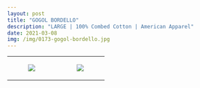 ```yaml
---
layout: post
title: "GOGOL BORDELLO"
description: "LARGE | 100% Combed Cotton | American Apparel"
date: 2021-03-08
img: /img/0173-gogol-bordello.jpg
---
```




<table style="width:100%;"><tr><td style="vertical-align:top;">
      <figure class="tmblr-full" data-orig-height="2048" data-orig-width="1365" data-orig-src="https://concertshirts.netlify.app/shirts/0173/0173-01.jpg"><img src="https://64.media.tumblr.com/53dff207daa00a612e6bc6e631862c3f/f4873b84c80e2d45-37/s540x810/b22e9aec3b8f7a11340ea5c0ebdd4223fac0095d.jpg" data-orig-height="2048" data-orig-width="1365" data-orig-src="https://concertshirts.netlify.app/shirts/0173/0173-01.jpg"/></figure></td>
    <td style="vertical-align:top;">
      <figure class="tmblr-full" data-orig-height="2048" data-orig-width="1365" data-orig-src="https://concertshirts.netlify.app/shirts/0173/0173-02.jpg"><img src="https://64.media.tumblr.com/53dfa64248a9a0d0d5a359e75ed1debd/f4873b84c80e2d45-9c/s540x810/be73723a5eca888972be99f8bcbc63ee812c8593.jpg" data-orig-height="2048" data-orig-width="1365" data-orig-src="https://concertshirts.netlify.app/shirts/0173/0173-02.jpg"/></figure></td>
  </tr></table>
